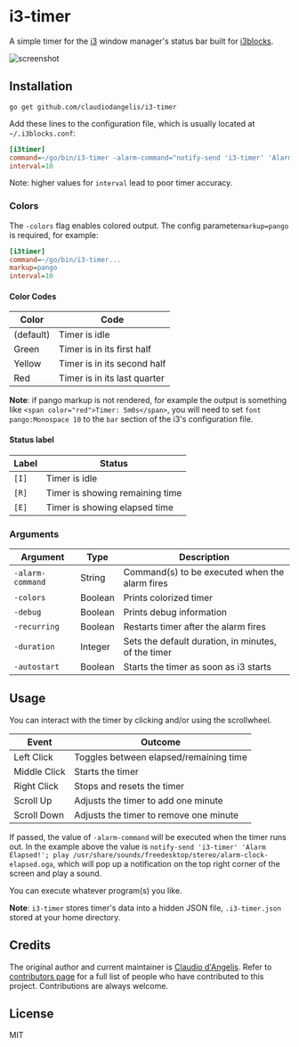 # i3-timer

A simple timer for the [i3](https://i3wm.org/) window manager's status bar built for [i3blocks](https://github.com/vivien/i3blocks).

![screenshot](screenshot.png)

## Installation

```shell
go get github.com/claudiodangelis/i3-timer
```


Add these lines to the configuration file, which is usually located at `~/.i3blocks.conf`:

```ini
[i3timer]
command=~/go/bin/i3-timer -alarm-command="notify-send 'i3-timer' 'Alarm Elapsed!'; play /usr/share/sounds/freedesktop/stereo/alarm-clock-elapsed.oga"
interval=10
```

Note: higher values for `interval` lead to poor timer accuracy.

### Colors

The `-colors` flag enables colored output. The config parameter`markup=pango` is required, for example:

```ini
[i3timer]
command=~/go/bin/i3-timer...
markup=pango
interval=10
```

#### Color Codes

| Color | Code |
| ----- | ---- |
| (default) | Timer is idle  |
| Green | Timer is in its first half |
| Yellow | Timer is in its second half |
| Red | Timer is in its last quarter |


**Note**: if pango markup is not rendered, for example the output is something like `<span color="red">Timer: 5m0s</span>`, you will need to set `font pango:Monospace 10` to the `bar` section of the i3's configuration file.

#### Status label

| Label | Status |
| ----- | ------ |
| `[I]` | Timer is idle |
| `[R]` | Timer is showing remaining time |
| `[E]` | Timer is showing elapsed time |

### Arguments

| Argument | Type | Description |
| -------- | ---- | ----------- |
| `-alarm-command` | String | Command(s) to be executed when the  alarm fires |
| `-colors` | Boolean | Prints colorized timer |
| `-debug` | Boolean | Prints debug information |
| `-recurring` | Boolean | Restarts timer after the alarm fires |
| `-duration` | Integer | Sets the default duration, in minutes, of the timer |
| `-autostart` | Boolean | Starts the timer as soon as i3 starts |

## Usage



You can interact with the timer by clicking and/or using the scrollwheel.

| Event | Outcome |
| ----- | ------- |
| Left Click | Toggles between elapsed/remaining time |
| Middle Click | Starts the timer |
| Right Click | Stops and resets the timer |
| Scroll Up | Adjusts the timer to add one minute |
| Scroll Down | Adjusts the timer to remove one minute |


If passed, the value of `-alarm-command` will be executed when the timer runs out. In the example above the value is `notify-send 'i3-timer' 'Alarm Elapsed!'; play /usr/share/sounds/freedesktop/stereo/alarm-clock-elapsed.oga`, which will pop up a notification on the top right corner of the screen and play a sound.

You can execute whatever program(s) you like.


**Note**: `i3-timer` stores timer's data into a hidden JSON file, `.i3-timer.json` stored at your home directory.


## Credits

The original author and current maintainer is [Claudio d'Angelis](https://github.com/claudiodangelis). Refer to [contributors page](https://github.com/claudiodangelis/i3-timer/graphs/contributors) for a full list of people who have contributed to this project. Contributions are always welcome.


## License 

MIT
